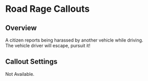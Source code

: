 # Road Rage Callouts

## Overview
A citizen reports being harassed by another vehicle while driving.<br/>
The vehicle driver will escape, pursuit it!

## Callout Settings
Not Available.